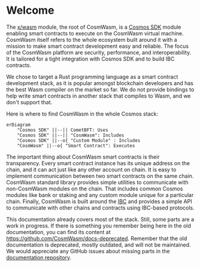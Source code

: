 [x/wasm]: https://github.com/CosmWasm/wasmd/tree/main/x/wasm
[Cosmos SDK]: https://docs.cosmos.network/
[IBC]: https://www.ibcprotocol.dev/
[documentation repository]: https://github.com/CosmWasm/cosmwasm.github.io

# Welcome

The [x/wasm] module, the root of CosmWasm, is a [Cosmos SDK] module enabling smart contracts
to execute on the CosmWasm virtual machine. CosmWasm itself refers to the whole ecosystem
built around it with a mission to make smart contract development easy and reliable.
The focus of the CosmWasm platform are security, performance, and interoperability.
It is tailored for a tight integration with Cosmos SDK and to build IBC contracts.

We chose to target a Rust programming language as a smart contract development stack, as it is
popular amongst blockchain developers and has the best Wasm compiler on the market so far. We do not
provide bindings to help write smart contracts in another stack that compiles to Wasm, and we don't
support that.

Here is where to find CosmWasm in the whole Cosmos stack:

```mermaid
erDiagram
    "Cosmos SDK" ||--|| CometBFT: Uses
    "Cosmos SDK" ||--|| "CosmWasm": Includes
    "Cosmos SDK" ||--o{ "Custom Module" : Includes
    "CosmWasm" ||--o{ "Smart Contract": Executes
```

The important thing about CosmWasm smart contracts is their transparency. Every smart contract
instance has its unique address on the chain, and it can act just like any other account on chain.
It is easy to implement communication between two smart contracts on the same chain. CosmWasm
standard library provides simple utilities to communicate with non-CosmWasm modules on the chain.
That includes common Cosmos modules like bank or staking and any custom module unique for a
particular chain. Finally, CosmWasm is built around the [IBC] and provides a simple API
to communicate with other chains and contracts using IBC-based protocols.

This documentation already covers most of the stack. Still, some parts are a work in progress.
If there is something you remember being here in the old documentation, you can find its content
at https://github.com/CosmWasm/docs-deprecated. Remember that the old documentation is deprecated,
mostly outdated, and will not be maintained. We would appreciate any GitHub issues about missing
parts in the [documentation repository].
